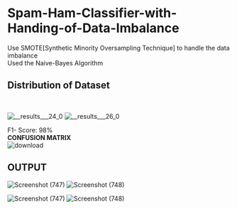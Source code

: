 # Spam-Ham-Classifier-with-Handing-of-Data-Imbalance<br>
Use SMOTE[Synthetic Minority Oversampling Technique] to handle the data imbalance<br>
Used the Naive-Bayes Algorithm<br>
<h2>Distribution of Dataset</h2> <br>

![__results___24_0](https://github.com/user-attachments/assets/d52dc556-39cb-4575-b5aa-aa103f59e746)
![__results___26_0](https://github.com/user-attachments/assets/9f81e053-6ec2-4bb7-88e0-89bbad873511)


F1- Score: 98%<br>
<b>CONFUSION MATRIX </b> <br>
![download](https://github.com/user-attachments/assets/6ee636e6-5a35-4815-b323-3f55a8a81fc6) <br>
<H2>OUTPUT</H2>

![Screenshot (747)](https://github.com/user-attachments/assets/d215fd86-6418-4e53-b7d6-c96db4f163dc)
![Screenshot (748)](https://github.com/user-attachments/assets/1073aebd-1781-44f8-94a2-6ff0a515c0f7)


![Screenshot (747)](https://github.com/user-attachments/assets/2b61b39d-1879-41a4-91fb-bbb0d1cf68bd)
![Screenshot (748)](https://github.com/user-attachments/assets/eb768ef7-2a24-43b0-bd39-db6eab3fd992)
